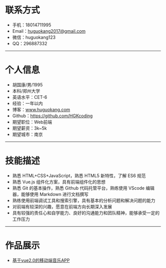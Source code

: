 # 联系方式
* 手机：18014711995  
* Email：huguokang2017@gmail.com  
* 微信：huguokang123  
* QQ：296887332

---

# 个人信息
* 胡国康/男/1995
* 本科/郑州大学
* 英语水平：CET-6
* 经验：一年以内
* 博客：www.huguokang.com
* Github：https://github.com/HGKcoding
* 期望职位：Web前端
* 期望薪资：3k~5k
* 期望城市：南京

---

# 技能描述
* 熟悉 HTML+CSS+JavaScript，熟悉 HTML5 新特性，了解 ES6 规范
* 熟悉 Vue.js 组件化方案，具有前端组件化的思想
* 熟悉 Git 的基本操作，熟悉 Github 代码托管平台，熟练使用 VScode 编辑器，能够使用 Markdown 进行文档撰写
* 熟练使用前端调试工具和搜索引擎，具有基本的分析问题和解决问题的能力
* 对前端有较深的兴趣，愿意在前端方向长期深入发展
* 具有较强的责任心和自学能力、良好的沟通能力和团队精神，能够承受一定的工作压力

---

# 作品展示
* [基于vue2.0的移动端音乐APP](https://github.com/HGKcoding/vue-music)
